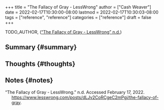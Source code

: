 +++
title = "The Fallacy of Gray - LessWrong"
author = ["Cash Weaver"]
date = 2022-02-17T10:30:00-08:00
lastmod = 2022-02-17T10:30:03-08:00
tags = ["reference", "reference"]
categories = ["reference"]
draft = false
+++

TODO_AUTHOR, (<a href="#citeproc_bib_item_1">“The Fallacy of Gray - LessWrong” n.d.</a>)


## Summary {#summary}


## Thoughts {#thoughts}


## Notes {#notes}

<style>.csl-entry{text-indent: -1.5em; margin-left: 1.5em;}</style><div class="csl-bib-body">
  <div class="csl-entry"><a id="citeproc_bib_item_1"></a>“The Fallacy of Gray - LessWrong.” n.d. Accessed February 17, 2022. <a href="https://www.lesswrong.com/posts/dLJv2CoRCgeC2mPgj/the-fallacy-of-gray">https://www.lesswrong.com/posts/dLJv2CoRCgeC2mPgj/the-fallacy-of-gray</a>.</div>
</div>
